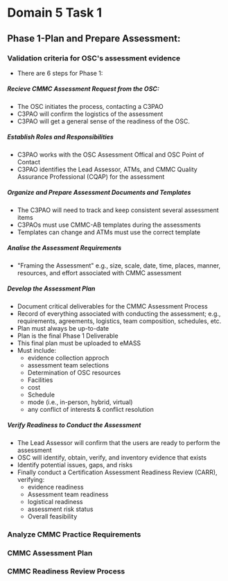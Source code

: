 # Domain 5 Task 1
## Phase 1-Plan and Prepare Assessment:
### Validation criteria for OSC's assessment evidence
* There are 6 steps for Phase 1:
##### Recieve CMMC Assessment Request from the OSC:
* The OSC initiates the process, contacting a C3PAO
* C3PAO will confirm the logistics of the assessment
* C3PAO will get a general sense of the readiness of the OSC.
##### Establish Roles and Responsibilities
* C3PAO works with the OSC Assessment Offical and OSC Point of Contact
* C3PAO identifies the Lead Assessor, ATMs, and CMMC Quality Assurance Professional (CQAP) for the assessment
##### Organize and Prepare Assessment Documents and Templates
* The C3PAO will need to track and keep consistent several assessment items
* C3PAOs must use CMMC-AB templates during the assessments
* Templates can change and ATMs must use the correct template
##### Analise the Assessment Requirements
* "Framing the Assessment" e.g., size, scale, date, time, places, manner, resources, and effort associated with CMMC assessment
##### Develop the Assessment Plan
* Document critical deliverables for the CMMC Assessment Process
* Record of everything associated with conducting the assessment; e.g., requirements, agreements, logistics, team composition, schedules, etc.
* Plan must always be up-to-date
* Plan is the final Phase 1 Deliverable
* This final plan must be uploaded to eMASS
* Must include:
  * evidence collection approch
  * assessment team selections
  * Determination of OSC resources
  * Facilities
  * cost
  * Schedule
  * mode (i.e., in-person, hybrid, virtual)
  * any conflict of interests & conflict resolution
##### Verify Readiness to Conduct the Assessment
* The Lead Assessor will confirm that the users are ready to perform the assessment
* OSC will identify, obtain, verify, and inventory evidence that exists
* Identify potential issues, gaps, and risks
* Finally conduct a Certification Assessment Readiness Review (CARR), verifying:
  * evidence readiness
  * Assessment team readiness
  * logistical readiness
  * assessment risk status
  * Overall feasibility
### Analyze CMMC Practice Requirements
### CMMC Assessment Plan
### CMMC Readiness Review Process
